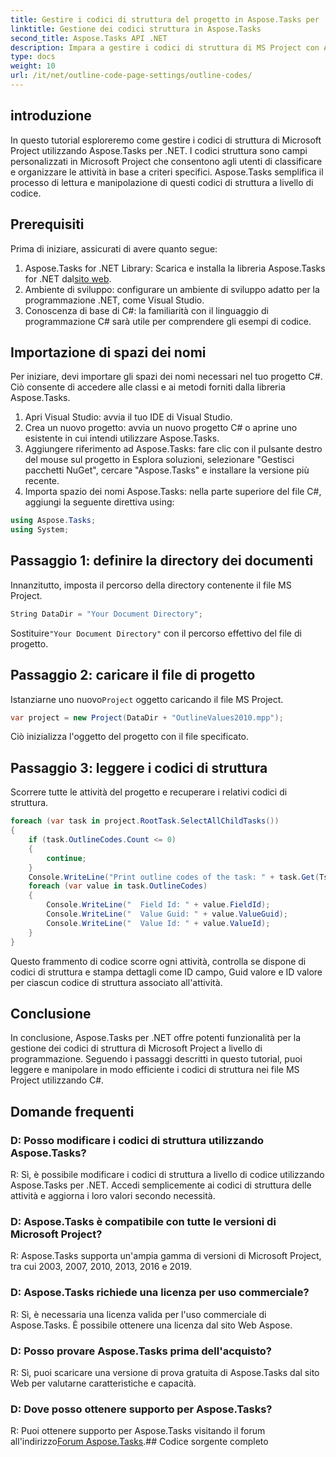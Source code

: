 ```yaml
---
title: Gestire i codici di struttura del progetto in Aspose.Tasks per .NET
linktitle: Gestione dei codici struttura in Aspose.Tasks
second_title: Aspose.Tasks API .NET
description: Impara a gestire i codici di struttura di MS Project con Aspose.Tasks per .NET. Semplifica l'organizzazione del progetto senza sforzo.
type: docs
weight: 10
url: /it/net/outline-code-page-settings/outline-codes/
---
```

## introduzione
In questo tutorial esploreremo come gestire i codici di struttura di Microsoft Project utilizzando Aspose.Tasks per .NET. I codici struttura sono campi personalizzati in Microsoft Project che consentono agli utenti di classificare e organizzare le attività in base a criteri specifici. Aspose.Tasks semplifica il processo di lettura e manipolazione di questi codici di struttura a livello di codice.
## Prerequisiti
Prima di iniziare, assicurati di avere quanto segue:
1.  Aspose.Tasks for .NET Library: Scarica e installa la libreria Aspose.Tasks for .NET dal[sito web](https://releases.aspose.com/tasks/net/).
2. Ambiente di sviluppo: configurare un ambiente di sviluppo adatto per la programmazione .NET, come Visual Studio.
3. Conoscenza di base di C#: la familiarità con il linguaggio di programmazione C# sarà utile per comprendere gli esempi di codice.

## Importazione di spazi dei nomi
Per iniziare, devi importare gli spazi dei nomi necessari nel tuo progetto C#. Ciò consente di accedere alle classi e ai metodi forniti dalla libreria Aspose.Tasks.
1. Apri Visual Studio: avvia il tuo IDE di Visual Studio.
2. Crea un nuovo progetto: avvia un nuovo progetto C# o aprine uno esistente in cui intendi utilizzare Aspose.Tasks.
3. Aggiungere riferimento ad Aspose.Tasks: fare clic con il pulsante destro del mouse sul progetto in Esplora soluzioni, selezionare "Gestisci pacchetti NuGet", cercare "Aspose.Tasks" e installare la versione più recente.
4. Importa spazio dei nomi Aspose.Tasks: nella parte superiore del file C#, aggiungi la seguente direttiva using:
```csharp
using Aspose.Tasks;
using System;

```
## Passaggio 1: definire la directory dei documenti
Innanzitutto, imposta il percorso della directory contenente il file MS Project.
```csharp
String DataDir = "Your Document Directory";
```
 Sostituire`"Your Document Directory"` con il percorso effettivo del file di progetto.
## Passaggio 2: caricare il file di progetto
 Istanziarne uno nuovo`Project` oggetto caricando il file MS Project.
```csharp
var project = new Project(DataDir + "OutlineValues2010.mpp");
```
Ciò inizializza l'oggetto del progetto con il file specificato.
## Passaggio 3: leggere i codici di struttura
Scorrere tutte le attività del progetto e recuperare i relativi codici di struttura.
```csharp
foreach (var task in project.RootTask.SelectAllChildTasks())
{
    if (task.OutlineCodes.Count <= 0)
    {
        continue;
    }
    Console.WriteLine("Print outline codes of the task: " + task.Get(Tsk.Name));
    foreach (var value in task.OutlineCodes)
    {
        Console.WriteLine("  Field Id: " + value.FieldId);
        Console.WriteLine("  Value Guid: " + value.ValueGuid);
        Console.WriteLine("  Value Id: " + value.ValueId);
    }
}
```
Questo frammento di codice scorre ogni attività, controlla se dispone di codici di struttura e stampa dettagli come ID campo, Guid valore e ID valore per ciascun codice di struttura associato all'attività.

## Conclusione
In conclusione, Aspose.Tasks per .NET offre potenti funzionalità per la gestione dei codici di struttura di Microsoft Project a livello di programmazione. Seguendo i passaggi descritti in questo tutorial, puoi leggere e manipolare in modo efficiente i codici di struttura nei file MS Project utilizzando C#.
## Domande frequenti
### D: Posso modificare i codici di struttura utilizzando Aspose.Tasks?
R: Sì, è possibile modificare i codici di struttura a livello di codice utilizzando Aspose.Tasks per .NET. Accedi semplicemente ai codici di struttura delle attività e aggiorna i loro valori secondo necessità.
### D: Aspose.Tasks è compatibile con tutte le versioni di Microsoft Project?
R: Aspose.Tasks supporta un'ampia gamma di versioni di Microsoft Project, tra cui 2003, 2007, 2010, 2013, 2016 e 2019.
### D: Aspose.Tasks richiede una licenza per uso commerciale?
R: Sì, è necessaria una licenza valida per l'uso commerciale di Aspose.Tasks. È possibile ottenere una licenza dal sito Web Aspose.
### D: Posso provare Aspose.Tasks prima dell'acquisto?
R: Sì, puoi scaricare una versione di prova gratuita di Aspose.Tasks dal sito Web per valutarne caratteristiche e capacità.
### D: Dove posso ottenere supporto per Aspose.Tasks?
 R: Puoi ottenere supporto per Aspose.Tasks visitando il forum all'indirizzo[Forum Aspose.Tasks](https://forum.aspose.com/c/tasks/15).## Codice sorgente completo